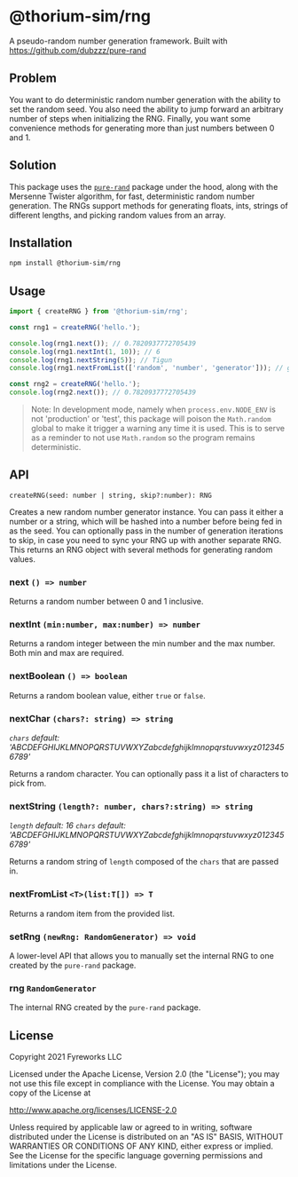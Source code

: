 # @thorium-sim/rng

A pseudo-random number generation framework. Built with https://github.com/dubzzz/pure-rand

## Problem

You want to do deterministic random number generation with the ability to set the random seed. You also need the ability to jump forward an arbitrary number of steps when initializing the RNG. Finally, you want some convenience methods for generating more than just numbers between 0 and 1.

## Solution

This package uses the [`pure-rand`](https://github.com/dubzzz/pure-rand) package under the hood, along with the Mersenne Twister algorithm, for fast, deterministic random number generation. The RNGs support methods for generating floats, ints, strings of different lengths, and picking random values from an array.

## Installation

```bash
npm install @thorium-sim/rng
```

## Usage

```ts
import { createRNG } from '@thorium-sim/rng';

const rng1 = createRNG('hello.');

console.log(rng1.next()); // 0.7820937772705439
console.log(rng1.nextInt(1, 10)); // 6
console.log(rng1.nextString(5)); // Tigun
console.log(rng1.nextFromList(['random', 'number', 'generator'])); // generator

const rng2 = createRNG('hello.');
console.log(rng2.next()); // 0.7820937772705439
```

> Note: In development mode, namely when `process.env.NODE_ENV` is not 'production' or 'test', this package will poison the `Math.random` global to make it trigger a warning any time it is used. This is to serve as a reminder to not use `Math.random` so the program remains deterministic.

## API

`createRNG(seed: number | string, skip?:number): RNG`

Creates a new random number generator instance. You can pass it either a number or a string, which will be hashed into a number before being fed in as the seed. You can optionally pass in the number of generation iterations to skip, in case you need to sync your RNG up with another separate RNG. This returns an RNG object with several methods for generating random values.

### next `() => number`

Returns a random number between 0 and 1 inclusive.

### nextInt `(min:number, max:number) => number`

Returns a random integer between the min number and the max number. Both min and max are required.

### nextBoolean `() => boolean`

Returns a random boolean value, either `true` or `false`.

### nextChar `(chars?: string) => string`

_`chars` default: 'ABCDEFGHIJKLMNOPQRSTUVWXYZabcdefghijklmnopqrstuvwxyz0123456789'_

Returns a random character. You can optionally pass it a list of characters to pick from.

### nextString `(length?: number, chars?:string) => string`

_`length` default: 16_
_`chars` default: 'ABCDEFGHIJKLMNOPQRSTUVWXYZabcdefghijklmnopqrstuvwxyz0123456789'_

Returns a random string of `length` composed of the `chars` that are passed in.

### nextFromList `<T>(list:T[]) => T`

Returns a random item from the provided list.

### setRng `(newRng: RandomGenerator) => void`

A lower-level API that allows you to manually set the internal RNG to one created by the `pure-rand` package.

### rng `RandomGenerator`

The internal RNG created by the `pure-rand` package.

## License

Copyright 2021 Fyreworks LLC

Licensed under the Apache License, Version 2.0 (the "License");
you may not use this file except in compliance with the License.
You may obtain a copy of the License at

http://www.apache.org/licenses/LICENSE-2.0

Unless required by applicable law or agreed to in writing, software
distributed under the License is distributed on an "AS IS" BASIS,
WITHOUT WARRANTIES OR CONDITIONS OF ANY KIND, either express or implied.
See the License for the specific language governing permissions and
limitations under the License.
